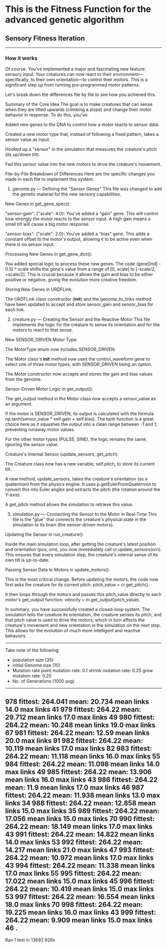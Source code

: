 # This is the Fitness Function for the advanced genetic algorithm

## Sensory Fitness Iteration 

------------------------------------------------------------------------
### How it works

Of course. You've implemented a major and fascinating new feature: sensory input. Your creatures can now react to their environment—specifically, to their own orientation—to control their motors. This is a significant step up from running pre-programmed motor patterns.

Let's break down the differences file by file to see how you achieved this.

Summary of the Core Idea
The goal is to make creatures that can sense when they are tilted upwards (climbing a slope) and change their motor behavior in response. To do this, you've:

Added new genes to the DNA to control how a motor reacts to sensor data.

Created a new motor type that, instead of following a fixed pattern, takes a sensor value as input.

Hooked up a "sensor" in the simulation that measures the creature's pitch (its up/down tilt).

Fed this sensor value into the new motors to drive the creature's movement.

File-by-File Breakdown of Differences
Here are the specific changes you made in each file to implement this system.

1. genome.py — Defining the "Sensor Genes"
This file was changed to add the genetic material for the new sensory capabilities.

New Genes in get_gene_spec():

"sensor-gain": {"scale": 4.0}: You've added a "gain" gene. This will control how strongly the motor reacts to the sensor input. A high gain means a small tilt will cause a big motor response.

"sensor-bias": {"scale": 2.0}: You've added a "bias" gene. This adds a constant offset to the motor's output, allowing it to be active even when there is no sensor input.

Processing New Genes in get_gene_dict():

You added special logic to process these new genes. The code (gene[ind] - 0.5) * scale shifts the gene's value from a range of [0, scale] to [-scale/2, +scale/2]. This is crucial because it allows the gain and bias to be either positive or negative, giving the evolution more creative freedom.

Storing New Genes in URDFLink:

The URDFLink class constructor (__init__) and the genome_to_links method have been updated to accept and store sensor_gain and sensor_bias for each link.

2. creature.py — Creating the Sensor and the Reactive Motor
This file implements the logic for the creature to sense its orientation and for the motors to react to that sense.

New SENSOR_DRIVEN Motor Type:

The MotorType enum now includes SENSOR_DRIVEN.

The Motor class's __init__ method now uses the control_waveform gene to select one of three motor types, with SENSOR_DRIVEN being an option.

The Motor constructor now accepts and stores the gain and bias values from the genome.

Sensor-Driven Motor Logic in get_output():

The get_output method in the Motor class now accepts a sensor_value as an argument.

If the motor is SENSOR_DRIVEN, its output is calculated with the formula np.tanh(sensor_value * self.gain + self.bias). The tanh function is a great choice here as it squashes the output into a clean range between -1 and 1, preventing runaway motor values.

For the other motor types (PULSE, SINE), the logic remains the same, ignoring the sensor value.

Creature's Internal Sensor (update_sensors, get_pitch):

The Creature class now has a new variable, self.pitch, to store its current tilt.

A new method, update_sensors, takes the creature's orientation (as a quaternion) from the physics engine. It uses p.getEulerFromQuaternion to convert this into Euler angles and extracts the pitch (the rotation around the Y-axis).

A get_pitch method allows the simulation to retrieve this value.

3. simulation.py — Connecting the Sensor to the Motor in Real-Time
This file is the "glue" that connects the creature's physical state in the simulation to its brain (the sensor-driven motors).

Updating the Sensor in run_creature():

Inside the main simulation loop, after getting the creature's latest position and orientation (pos, orn), you now immediately call cr.update_sensors(orn). This ensures that every simulation step, the creature's internal sense of its own tilt is up-to-date.

Passing Sensor Data to Motors in update_motors():

This is the most critical change. Before updating the motors, the code now first asks the creature for its current pitch: pitch_value = cr.get_pitch().

It then loops through the motors and passes this pitch_value directly to each motor's get_output function: velocity = m.get_output(pitch_value).

In summary, you have successfully created a closed-loop system. The simulation tells the creature its orientation, the creature senses its pitch, and that pitch value is used to drive the motors, which in turn affects the creature's movement and new orientation in the simulation on the next step. This allows for the evolution of much more intelligent and reactive behaviors.




------------------------------------------------------------------------
<!-- Settings -->
Take note of the following:
- population size (35)
- initial Genome size (10)
- Mutation rate 
    point mutation rate: 0.1
    shrink mutation rate: 0.25
    grow mutation rate: 0.25
- No. of Generations (1000 avg)
------------------------------------------------------------------------
<!-- Result -->
978 fittest: 264.041 mean: 20.734 mean links 14.0 max links 41
979 fittest: 264.22 mean: 29.712 mean links 17.0 max links 49
980 fittest: 264.22 mean: 10.248 mean links 19.0 max links 67
981 fittest: 264.22 mean: 12.59 mean links 20.0 max links 91
982 fittest: 264.22 mean: 10.119 mean links 17.0 max links 82
983 fittest: 264.22 mean: 11.118 mean links 16.0 max links 55
984 fittest: 264.22 mean: 11.098 mean links 14.0 max links 49
985 fittest: 264.22 mean: 13.906 mean links 16.0 max links 43
986 fittest: 264.22 mean: 11.9 mean links 17.0 max links 46
987 fittest: 264.22 mean: 11.938 mean links 13.0 max links 34
988 fittest: 264.22 mean: 12.858 mean links 15.0 max links 35
989 fittest: 264.22 mean: 17.056 mean links 15.0 max links 70
990 fittest: 264.22 mean: 18.149 mean links 17.0 max links 43
991 fittest: 264.22 mean: 14.822 mean links 14.0 max links 53
992 fittest: 264.22 mean: 14.217 mean links 21.0 max links 47
993 fittest: 264.22 mean: 10.972 mean links 17.0 max links 43
994 fittest: 264.22 mean: 11.338 mean links 17.0 max links 55
995 fittest: 264.22 mean: 17.022 mean links 15.0 max links 45
996 fittest: 264.22 mean: 10.419 mean links 15.0 max links 53
997 fittest: 264.22 mean: 16.554 mean links 18.0 max links 70
998 fittest: 264.22 mean: 19.225 mean links 16.0 max links 43
999 fittest: 264.22 mean: 9.909 mean links 15.0 max links 46
.
----------------------------------------------------------------------
Ran 1 test in 13692.926s




